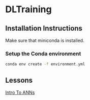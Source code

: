 # DLTraining


## Installation Instructions

Make sure that miniconda is installed.

### Setup the Conda environment

```bash
conda env create -f environment.yml
```


## Lessons

[Intro To ANNs]("InroToANN/IntroToANN.slides.html")
